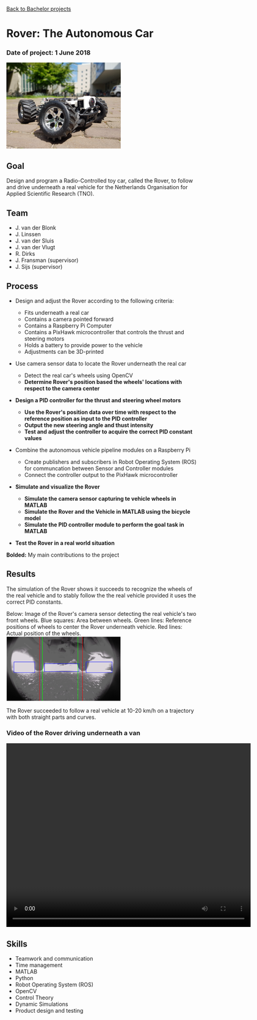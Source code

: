 [Back to Bachelor projects](./bachelor.md)
# Rover: The Autonomous Car
### Date of project: 1 June 2018
<img src="/assets/img/rover_av.PNG" alt="roverav" width="300"/>

## Goal
Design and program a Radio-Controlled toy car, called the Rover, to follow and drive underneath a real vehicle 
for the Netherlands Organisation for Applied Scientific Research (TNO).

## Team
* J. van der Blonk
* J. Linssen
* J. van der Sluis
* J. van der Vlugt
* R. Dirks
* J. Fransman (supervisor)
* J. Sijs (supervisor)

## Process
* Design and adjust the Rover according to the following criteria:
  - Fits underneath a real car
  - Contains a camera pointed forward
  - Contains a Raspberry Pi Computer
  - Contains a PixHawk microcontroller that controls the thrust and steering motors
  - Holds a battery to provide power to the vehicle
  - Adjustments can be 3D-printed
* Use camera sensor data to locate the Rover underneath the real car
  - Detect the real car's wheels using OpenCV
  - **Determine Rover's position based the wheels' locations with respect to the camera center**
* **Design a PID controller for the thrust and steering wheel motors**
  - **Use the Rover's position data over time with respect to the reference position as input to the PID controller**
  - **Output the new steering angle and thust intensity**
  - **Test and adjust the controller to acquire the correct PID constant values**
* Combine the autonomous vehicle pipeline modules on a Raspberry Pi
  - Create publishers and subscribers in Robot Operating System (ROS) for communcation between Sensor and Controller modules 
  - Connect the controller output to the PixHawk microcontroller
* **Simulate and visualize the Rover**
  - **Simulate the camera sensor capturing te vehicle wheels in MATLAB** 
  - **Simulate the Rover and the Vehicle in MATLAB using the bicycle model**
  - **Simulate the PID controller module to perform the goal task in MATLAB**

* **Test the Rover in a real world situation**

**Bolded:** My main contributions to the project

## Results
The simulation of the Rover shows it succeeds to recognize the wheels of the real vehicle and to stably follow the the real vehicle provided it uses the correct PID constants.

Below: Image of the Rover's camera sensor detecting the real vehicle's two front wheels. Blue squares: Area between wheels. Green lines: Reference positions of wheels to center the Rover underneath vehicle. Red lines: Actual position of the wheels. \
<img src="/assets/img/wheel_detection.PNG" alt="roverav" width="300"/>

The Rover succeeded to follow a real vehicle at 10-20 km/h on a trajectory with both straight parts and curves.

### Video of the Rover driving underneath a van
<video width="640" height="480" controls>
  <source src="./assets/img/rover_demonstration_LQ.mp4" type="video/mp4">
  Your browser does not support the video tag.
</video>


## Skills
* Teamwork and communication
* Time management
* MATLAB
* Python
* Robot Operating System (ROS)
* OpenCV
* Control Theory
* Dynamic Simulations
* Product design and testing
